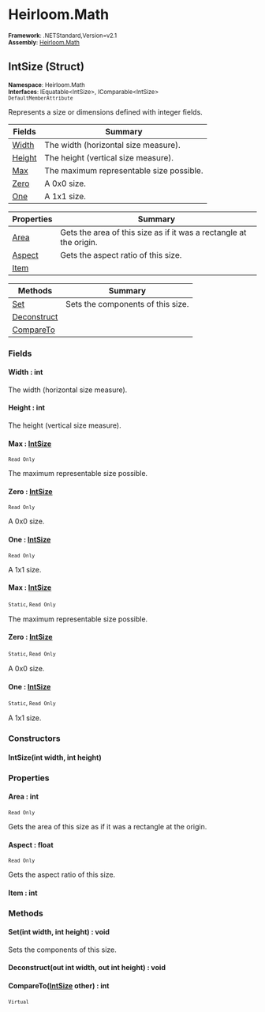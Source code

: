 # Heirloom.Math

<small>**Framework**: .NETStandard,Version=v2.1</small>  
<small>**Assembly**: [Heirloom.Math](../Heirloom.Math/Heirloom.Math.md)</small>  

## IntSize (Struct)
<small>**Namespace**: Heirloom.Math</small>  
<small>**Interfaces**: IEquatable\<IntSize>, IComparable\<IntSize></small>  
<small>`DefaultMemberAttribute`</small>

Represents a size or dimensions defined with integer fields.

| Fields                 | Summary                                  |
|------------------------|------------------------------------------|
| [Width](#WID68924896)  | The width (horizontal size measure).     |
| [Height](#HEIE098AAEB) | The height (vertical size measure).      |
| [Max](#MAXD4DA94E4)    | The maximum representable size possible. |
| [Zero](#ZERC7D5C0B8)   | A 0x0 size.                              |
| [One](#ONE62466566)    | A 1x1 size.                              |

| Properties             | Summary                                                            |
|------------------------|--------------------------------------------------------------------|
| [Area](#ARE9F5286F)    | Gets the area of this size as if it was a rectangle at the origin. |
| [Aspect](#ASP31635C5A) | Gets the aspect ratio of this size.                                |
| [Item](#ITE8B5A2F95)   |                                                                    |

| Methods                     | Summary                           |
|-----------------------------|-----------------------------------|
| [Set](#SETAFD3BC22)         | Sets the components of this size. |
| [Deconstruct](#DEC55B0AADE) |                                   |
| [CompareTo](#COMC972259B)   |                                   |

### Fields

#### <a name="WID68924896"></a>Width : int

The width (horizontal size measure).

#### <a name="HEIE098AAEB"></a>Height : int

The height (vertical size measure).

#### <a name="MAXD4DA94E4"></a>Max : [IntSize](Heirloom.Math.IntSize.md)
<small>`Read Only`</small>

The maximum representable size possible.

#### <a name="ZERC7D5C0B8"></a>Zero : [IntSize](Heirloom.Math.IntSize.md)
<small>`Read Only`</small>

A 0x0 size.

#### <a name="ONE62466566"></a>One : [IntSize](Heirloom.Math.IntSize.md)
<small>`Read Only`</small>

A 1x1 size.

#### <a name="MAXD4DA94E4"></a>Max : [IntSize](Heirloom.Math.IntSize.md)
<small>`Static`, `Read Only`</small>

The maximum representable size possible.

#### <a name="ZERC7D5C0B8"></a>Zero : [IntSize](Heirloom.Math.IntSize.md)
<small>`Static`, `Read Only`</small>

A 0x0 size.

#### <a name="ONE62466566"></a>One : [IntSize](Heirloom.Math.IntSize.md)
<small>`Static`, `Read Only`</small>

A 1x1 size.

### Constructors

#### IntSize(int width, int height)

### Properties

#### <a name="ARE9F5286F"></a>Area : int

<small>`Read Only`</small>

Gets the area of this size as if it was a rectangle at the origin.

#### <a name="ASP31635C5A"></a>Aspect : float

<small>`Read Only`</small>

Gets the aspect ratio of this size.

#### <a name="ITE8B5A2F95"></a>Item : int


### Methods

#### <a name="SETAFD3BC22"></a>Set(int width, int height) : void

Sets the components of this size.


#### <a name="DEC55B0AADE"></a>Deconstruct(out int width, out int height) : void


#### <a name="COMC972259B"></a>CompareTo([IntSize](Heirloom.Math.IntSize.md) other) : int
<small>`Virtual`</small>



